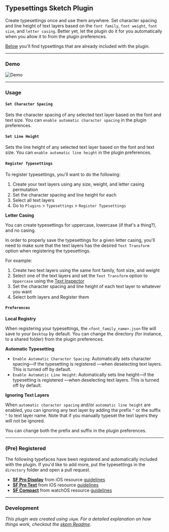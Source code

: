## Typesettings Sketch Plugin

Create typesettings once and use them anywhere. Set character spacing and line height of text layers based on the `font family`, `font weight`, `font size`, and `letter casing`. Better yet, let the plugin do it for you automatically when you allow it to from the plugin preferences.

[Below](#pre-registered) you'll find typsettings that are already included with the plugin.

---

### Demo

![Demo](/docs/demo.gif)

---

### Usage

#### `Set Character Spacing`

Sets the character spacing of any selected text layer based on the font and text size. You can `enable automatic character spacing` in the plugin preferences.

#### `Set Line Height`

Sets the line height of any selected text layer based on the font and text size. You can `enable automatic line height` in the plugin preferences.

#### `Register Typesettings`

To register typesettings, you'll want to do the following:

1. Create your text layers using any size, weight, and letter casing permutation
2. Set the character spacing and line height for each
2. Select all text layers
3. Go to `Plugins` > `Typesettings` > `Register Typesettings`

**Letter Casing**

You can create typesettings for uppercase, lowercase (if that's a thing?), and no casing.

In order to properly save the typesettings for a given letter casing, you'll need to make sure that the text layers has the desired `Text Transform` option when registering the typesettings.

For example:
1. Create two text layers using the same font family, font size, and weight
2. Select one of the text layers and set the `Text Transform` option to `Uppercase` using the [Text Inspector](https://sketchapp.com/docs/text/text-inspector)
3. Set the character spacing and line height of each text layer to whatever you want
4. Select both layers and Register them

#### `Preferences`

**Local Registry**

When registering your typesettings, the `<font_family_name>.json` file will save to your `Desktop` by default. You can change the directory (for instance, to a shared folder) from the plugin preferences.

**Automatic Typesetting**

- `Enable Automatic Character Spacing`: Automatically sets character spacing—if the typesetting is registered —when deselecting text layers. This is turned off by default.
- `Enable Automatic Line Height`: Automatically sets line height—if the typesetting is registered —when deselecting text layers. This is turned off by default.

**Ignoring Text Layers**

When `automatic character spacing` and/or `automatic line height` are enabled, you can ignoring any text layer by adding the prefix `^` or the suffix `^` to text layer name. Note that if you manually typeset the text layers they will not be ignored.

You can change both the prefix and suffix in the plugin preferences.

--- 

### (Pre) Registered

The following typefaces have been registered and automatically included with the plugin. If you'd like to add more, put the typesettings in the `directory` folder and open a pull request.

- **[SF Pro Display](https://developer.apple.com/fonts)** from iOS resource [guidelines](https://developer.apple.com/design/resources)
- **[SF Pro Text](https://developer.apple.com/fonts)** from iOS resource [guidelines](https://developer.apple.com/design/resources)
- **[SF Compact](https://developer.apple.com/fonts)** from watchOS resource [guidelines](https://developer.apple.com/design/resources)

--- 

### Development

_This plugin was created using `skpm`. For a detailed explanation on how things work, checkout the [skpm Readme](https://github.com/skpm/skpm/blob/master/README.md)._

